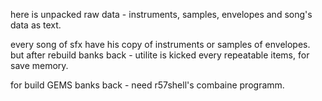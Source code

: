 here is unpacked raw data - instruments, samples, envelopes and song's data as text.

every song of sfx have his copy of instruments or samples of envelopes. but after rebuild banks back - utilite is kicked every repeatable items, for save memory.

for build GEMS banks back - need r57shell's combaine programm.
